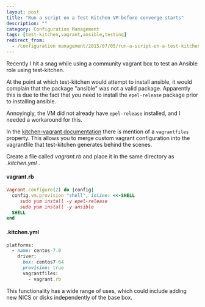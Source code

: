 ```yaml
---
layout: post
title: "Run a script on a Test Kitchen VM before converge starts"
description: ""
category: Configuration Management
tags: [test-kitchen,vagrant,ansible,testing]
redirect_from:
  - /configuration management/2015/07/05/run-a-script-on-a-test-kitchen-vm-before-converge-starts/
---
```

Recently I hit a snag while using a community vagrant box to test an Ansible role using test-kitchen. 

At the point at which test-kitchen would attempt to install ansible, it would complain that the package "ansible"
was not a valid package. Apparently this is due to the fact that you need to install the ```epel-release``` package
prior to installing ansible.

Annoyingly, the VM did not already have ```epel-release``` installed, and I needed a workaround for this.

In the [kitchen-vagrant documentation](https://github.com/test-kitchen/kitchen-vagrant/blob/master/README.md) there is mention 
of a ```vagrantfiles``` property. This allows you to merge custom vagrant configuration into the vagrantfile that test-kitchen
generates behind the scenes.

Create a file called *vagrant.rb* and place it in the same directory as *.kitchen.yml* .

#### vagrant.rb
``` ruby
Vagrant.configure(2) do |config|
  config.vm.provision "shell", inline: <<-SHELL
     sudo yum install -y epel-release
     sudo yum install -y ansible
  SHELL
end
```

#### .kitchen.yml
``` ruby
platforms:
  - name: centos-7.0
    driver:
      box: centos7-64
      provision: true
      vagrantfiles:
        - vagrant.rb
```

This functionality has a wide range of uses, which could include adding new NICS or disks independently of the base box.